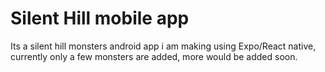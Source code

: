 # Silent Hill mobile app
Its a silent hill monsters android app i am making using Expo/React native, currently only a few monsters are added, more would be added soon.
